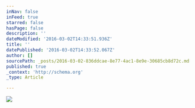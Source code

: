 ```yaml
---
inNav: false
inFeed: true
starred: false
hasPage: false
description: ''
dateModified: '2016-03-02T14:33:51.936Z'
title: ''
datePublished: '2016-03-02T14:33:52.067Z'
author: []
sourcePath: _posts/2016-03-02-836ddcae-8e77-4ac1-8e9e-30685cb8d72c.md
published: true
_context: 'http://schema.org'
_type: Article

---
```

![](https://the-grid-user-content.s3-us-west-2.amazonaws.com/ea7c042b-b303-43e3-923e-422429e8da7a.jpg)